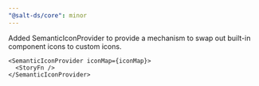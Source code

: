 ```yaml
---
"@salt-ds/core": minor
---
```


Added SemanticIconProvider to provide a mechanism to swap out built-in component icons to custom icons.

```tsx
<SemanticIconProvider iconMap={iconMap}>
  <StoryFn />
</SemanticIconProvider>
```
